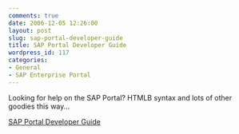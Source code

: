 ```yaml
---
comments: true
date: 2006-12-05 12:26:00
layout: post
slug: sap-portal-developer-guide
title: SAP Portal Developer Guide
wordpress_id: 117
categories:
- General
- SAP Enterprise Portal
---
```


Looking for help on the SAP Portal? HTMLB syntax and lots of other goodies this way...

[SAP Portal Developer Guide](http://help.sap.com/saphelp_nw04/helpdata/en/9f/fd4e41bbd1f423e10000000a155106/frameset.htm)
